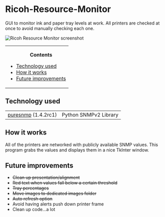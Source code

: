 # Ricoh-Resource-Monitor
GUI to monitor ink and paper tray levels at work. All printers are checked at once to avoid manually checking each one.

<img src="https://i.imgur.com/zL5D5ZF.png" alt="Ricoh Resource Monitor screenshot">

<table>
<tr><td><ul>
<b><p align="center">Contents</p></b>
<li><a href="#Tech">Technology used</a></li>
<li><a href="#How">How it works</a></li>
<li><a href="future">Future improvements</a></li>
</ul></td></tr>
</table>

## <a name="Tech">Technology used</a>

<table>
  <tr>
  <td><a href="https://github.com/exhuma/puresnmp">puresnmp</a> (1.4.2rc1) </td>
    <td>Python SNMPv2 Library </td>
  </tr>
</table>

## <a name="How">How it works</a>

All of the printers are networked with publicly available SNMP values. This program grabs the values and displays them in a nice TkInter window.

## <a name="future">Future improvements</a>
<ul>
  <li><del>Clean up presentation/alignment</del></li>
  <li><del>Red text when values fall below a certain threshold</del></li>
  <li><del>Tray percentages</del></li>
  <li><del>Move images to dedicated images folder</del></li>
  <li><del>Auto refresh option</del></li>
  <li>Avoid having alerts push down printer frame</li>
  <li>Clean up code...a lot</li>
</ul>
